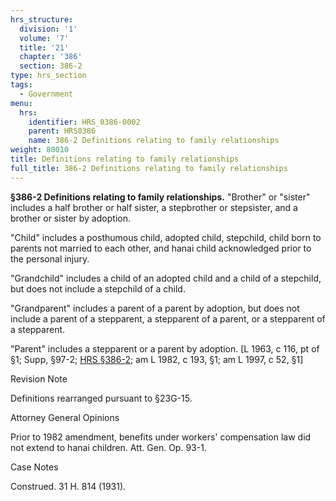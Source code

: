 ```yaml
---
hrs_structure:
  division: '1'
  volume: '7'
  title: '21'
  chapter: '386'
  section: 386-2
type: hrs_section
tags:
  - Government
menu:
  hrs:
    identifier: HRS_0386-0002
    parent: HRS0386
    name: 386-2 Definitions relating to family relationships
weight: 80010
title: Definitions relating to family relationships
full_title: 386-2 Definitions relating to family relationships
---
```

**§386-2 Definitions relating to family relationships.** "Brother" or "sister" includes a half brother or half sister, a stepbrother or stepsister, and a brother or sister by adoption.

"Child" includes a posthumous child, adopted child, stepchild, child born to parents not married to each other, and hanai child acknowledged prior to the personal injury.

"Grandchild" includes a child of an adopted child and a child of a stepchild, but does not include a stepchild of a child.

"Grandparent" includes a parent of a parent by adoption, but does not include a parent of a stepparent, a stepparent of a parent, or a stepparent of a stepparent.

"Parent" includes a stepparent or a parent by adoption. [L 1963, c 116, pt of §1; Supp, §97-2; [HRS §386-2](/title-21/chapter-386/section-386-2/); am L 1982, c 193, §1; am L 1997, c 52, §1]

Revision Note

Definitions rearranged pursuant to §23G-15.

Attorney General Opinions

Prior to 1982 amendment, benefits under workers' compensation law did not extend to hanai children. Att. Gen. Op. 93-1.

Case Notes

Construed. 31 H. 814 (1931).